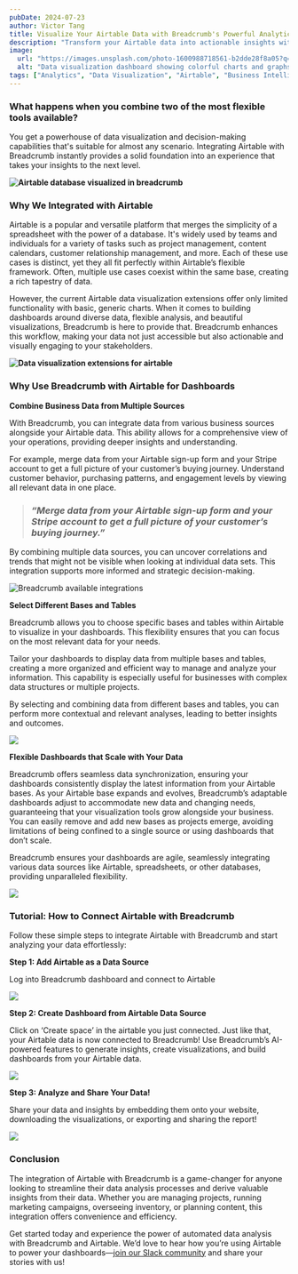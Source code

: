 ```yaml
---
pubDate: 2024-07-23
author: Victor Tang
title: Visualize Your Airtable Data with Breadcrumb's Powerful Analytics
description: "Transform your Airtable data into actionable insights with Breadcrumb's powerful visualization and analytics tools. Learn how to create beautiful, interactive dashboards that help you make better business decisions."
image:
  url: "https://images.unsplash.com/photo-1600988718561-b2dde28f8a05?q=80&w=2835&auto=format&fit=crop&ixlib=rb-4.0.3&ixid=M3wxMjA3fDB8MHxwaG90by1wYWdlfHx8fGVufDB8fHx8fA%3D%3D"
  alt: "Data visualization dashboard showing colorful charts and graphs"
tags: ["Analytics", "Data Visualization", "Airtable", "Business Intelligence"]
---
```

### What happens when you combine two of the most flexible tools available? 

You get a powerhouse of data visualization and decision-making capabilities that's suitable for almost any scenario. Integrating Airtable with Breadcrumb instantly provides a solid foundation into an experience that takes your insights to the next level.

**![Airtable database visualized in breadcrumb](https://img.plasmic.app/img-optimizer/v1/img?src=ec7306b962c9a2c5080afcdf67132e36.png&f=webp&q=75)**

### Why We Integrated with Airtable

Airtable is a popular and versatile platform that merges the simplicity of a spreadsheet with the power of a database. It's widely used by teams and individuals for a variety of tasks such as project management, content calendars, customer relationship management, and more. Each of these use cases is distinct, yet they all fit perfectly within Airtable’s flexible framework. Often, multiple use cases coexist within the same base, creating a rich tapestry of data.

However, the current Airtable data visualization extensions offer only limited functionality with basic, generic charts. When it comes to building dashboards around diverse data, flexible analysis, and beautiful visualizations, Breadcrumb is here to provide that. Breadcrumb enhances this workflow, making your data not just accessible but also actionable and visually engaging to your stakeholders.

**![Data visualization extensions for airtable](https://img.plasmic.app/img-optimizer/v1/img?src=6013dcba70544022c581c1db6c93bc8b.png&f=webp&q=75)**

### Why Use Breadcrumb with Airtable for Dashboards

**Combine Business Data from Multiple Sources**

With Breadcrumb, you can integrate data from various business sources alongside your Airtable data. This ability allows for a comprehensive view of your operations, providing deeper insights and understanding.

For example, merge data from your Airtable sign-up form and your Stripe account to get a full picture of your customer’s buying journey. Understand customer behavior, purchasing patterns, and engagement levels by viewing all relevant data in one place.

> ### _“Merge data from your Airtable sign-up form and your Stripe account to get a full picture of your customer’s buying journey.”_

By combining multiple data sources, you can uncover correlations and trends that might not be visible when looking at individual data sets. This integration supports more informed and strategic decision-making.

![Breadcrumb available integrations](https://lh7-us.googleusercontent.com/docsz/AD_4nXfSiuB63iPVwg4Ac0espgNYLkv3-RWdWLj2_aFzCAO-hC2TeSFv3QpdTwqN5rrrOHESH6PTLIkaPXxrqWxDyiOw_k3W2V_W0d-D_AAy_2qevpUkzG-ZblJ7ZK75QlHVJbLXO2oggKS6AbtYlVLGED2PGuM?key=1GnUX-tXmIawfpbsGHBHSQ)

**Select Different Bases and Tables**

Breadcrumb allows you to choose specific bases and tables within Airtable to visualize in your dashboards. This flexibility ensures that you can focus on the most relevant data for your needs.

Tailor your dashboards to display data from multiple bases and tables, creating a more organized and efficient way to manage and analyze your information. This capability is especially useful for businesses with complex data structures or multiple projects.

By selecting and combining data from different bases and tables, you can perform more contextual and relevant analyses, leading to better insights and outcomes.

**![](https://img.plasmic.app/img-optimizer/v1/img?src=46e288c9bd756df08d44db02a401680d.png&f=webp&q=75)**

**Flexible Dashboards that Scale with Your Data**

Breadcrumb offers seamless data synchronization, ensuring your dashboards consistently display the latest information from your Airtable bases. As your Airtable base expands and evolves, Breadcrumb’s adaptable dashboards adjust to accommodate new data and changing needs, guaranteeing that your visualization tools grow alongside your business. You can easily remove and add new bases as projects emerge, avoiding limitations of being confined to a single source or using dashboards that don’t scale.

Breadcrumb ensures your dashboards are agile, seamlessly integrating various data sources like Airtable, spreadsheets, or other databases, providing unparalleled flexibility.

**![](https://img.plasmic.app/img-optimizer/v1/img?src=d38ebcfddc03bc4f334bc9ef6fa7e4b0.png&f=webp&q=75)**

### Tutorial: How to Connect Airtable with Breadcrumb

Follow these simple steps to integrate Airtable with Breadcrumb and start analyzing your data effortlessly:

**Step 1: Add Airtable as a Data Source**

Log into Breadcrumb dashboard and connect to Airtable

[![](https://img.plasmic.app/img-optimizer/v1/img?src=ecc65a80d451629b857c7252bd2305b9.gif&f=webp&q=75)](https://drive.google.com/file/d/1nl3MQs3udp6yLDNkM5Oa_ILdT39XnhBF/view?usp=drive_link)

**Step 2: Create Dashboard from Airtable Data Source**

Click on ‘Create space’ in the airtable you just connected. Just like that, your Airtable data is now connected to Breadcrumb! Use Breadcrumb’s AI-powered features to generate insights, create visualizations, and build dashboards from your Airtable data.  
  

[![](https://img.plasmic.app/img-optimizer/v1/img?src=007fe148252977051f7d38d98fa07c63.gif&f=webp&q=75)](https://drive.google.com/file/d/1xtRi1oNi8Sokp5CQm6mpQyDqYQzm5lVH/view?usp=drive_link)

**Step 3: Analyze and Share Your Data!**

Share your data and insights by embedding them onto your website, downloading the visualizations, or exporting and sharing the report!  
  

![](https://img.plasmic.app/img-optimizer/v1/img?src=8d5b1fc635df9eab6c1944edf7e2978e.gif&f=webp&q=75)

### Conclusion

The integration of Airtable with Breadcrumb is a game-changer for anyone looking to streamline their data analysis processes and derive valuable insights from their data. Whether you are managing projects, running marketing campaigns, overseeing inventory, or planning content, this integration offers convenience and efficiency. 

Get started today and experience the power of automated data analysis with Breadcrumb and Airtable. We’d love to hear how you’re using Airtable to power your dashboards—[join our Slack community](https://join.slack.com/t/breadcrumbcommunity/shared_invite/zt-26maq86pe-sQqPQ7WTPn6mkJEwqBIvHw "Breadcrumb Slack community") and share your stories with us!